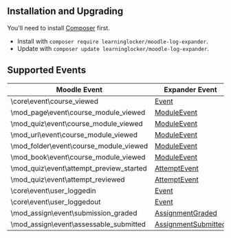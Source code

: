 ## Installation and Upgrading
You'll need to install [Composer](https://getcomposer.org/) first.

- Install with `composer require learninglocker/moodle-log-expander`.
- Update with `composer update learninglocker/moodle-log-expander`.


## Supported Events
Moodle Event | Expander Event
--- | ---
\core\event\course_viewed | [Event](../src/events/Event.php)
\mod_page\event\course_module_viewed | [ModuleEvent](../src/events/ModuleEvent.php)
\mod_quiz\event\course_module_viewed | [ModuleEvent](../src/events/ModuleEvent.php)
\mod_url\event\course_module_viewed | [ModuleEvent](../src/events/ModuleEvent.php)
\mod_folder\event\course_module_viewed | [ModuleEvent](../src/events/ModuleEvent.php)
\mod_book\event\course_module_viewed | [ModuleEvent](../src/events/ModuleEvent.php)
\mod_quiz\event\attempt_preview_started | [AttemptEvent](../src/events/AttemptEvent.php)
\mod_quiz\event\attempt_reviewed | [AttemptEvent](../src/events/AttemptEvent.php)
\core\event\user_loggedin | [Event](../src/events/Event.php)
\core\event\user_loggedout | [Event](../src/events/Event.php)
\mod_assign\event\submission_graded | [AssignmentGraded](../src/events/AssignmentGraded.php)
\mod_assign\event\assessable_submitted | [AssignmentSubmitted](../src/events/AssignmentSubmitted.php)
